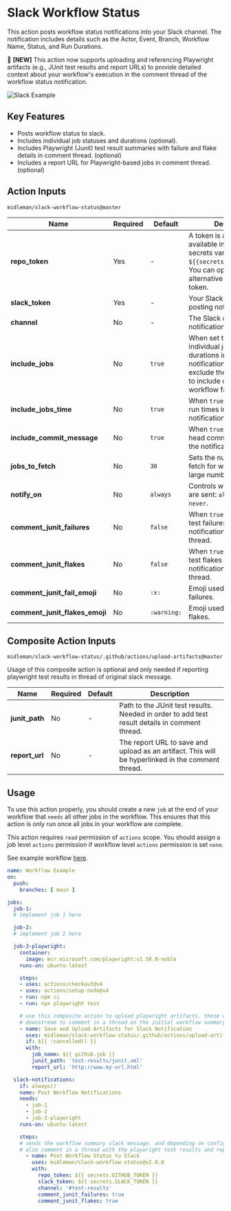 # Slack Workflow Status

This action posts workflow status notifications into your Slack channel. The notification includes details such as the Actor, Event, Branch, Workflow Name, Status, and Run Durations.

🚀 **[NEW]** This action now supports uploading and referencing Playwright artifacts (e.g., JUnit test results and report URLs) to provide detailed context about your workflow's execution in the comment thread of the workflow status notification.

<img src="./docs/images/example.png" title="Slack Example">

## Key Features

- Posts workflow status to slack.
- Includes individual job statuses and durations (optional).
- Includes Playwright (Junit) test result summaries with failure and flake details in comment thread. (optional)
- Includes a report URL for Playwright-based jobs in comment thread. (optional)

## Action Inputs

`midleman/slack-workflow-status@master`

| Name                       | Required  | Default         | Description |
|----------------------------|-----------|-----------------|-------------|
| **repo_token**             | Yes       | -               | A token is automatically available in your workflow secrets var: `${{secrets.GITHUB_TOKEN}}`. You can optionally send an alternative self-generated token. |
| **slack_token**            | Yes       | -               | Your Slack token for posting notifications. |
| **channel**                | No        | -               | The Slack channel to send notifications to. |
| **include_jobs**           | No        | `true`          | When set to `true`, includes individual job statuses and durations in the Slack notification. Use `false` to exclude them or `on-failure` to include only when the workflow fails. |
| **include_jobs_time**      | No        | `true`          | When `true`, includes job run times in the Slack notification. |
| **include_commit_message** | No        | `true`          | When `true`, includes the head commit message in the notification. |
| **jobs_to_fetch**          | No        | `30`            | Sets the number of jobs to fetch for workflows with a large number of jobs. |
| **notify_on**              | No        | `always`        | Controls when notifications are sent: `always`, `fail-only`, `never`. |
| **comment_junit_failures** | No        | `false`         | When `true`, includes JUnit test failures in the Slack notification comment thread. |
| **comment_junit_flakes**   | No        | `false`         | When `true`, includes JUnit test flakes in the Slack notification comment thread. |
| **comment_junit_fail_emoji** | No      | `:x:`           | Emoji used for JUnit test failures. |
| **comment_junit_flakes_emoji** | No    | `:warning:`     | Emoji used for JUnit test flakes. |

## Composite Action Inputs

`midleman/slack-workflow-status/.github/actions/upload-artifacts@master`

Usage of this composite action is optional and only needed if reporting playwright test results in thread of original slack message.

| Name                       | Required  | Default         | Description |
|----------------------------|-----------|-----------------|-------------|
| **junit_path**             | No        | -               | Path to the JUnit test results. Needed in order to add test result details in comment thread. |
| **report_url**             | No        | -               | The report URL to save and upload as an artifact. This will be hyperlinked in the comment thread. |

## Usage

To use this action properly, you should create a new `job` at the end of your workflow that `needs` all other jobs in the workflow. This ensures that this action is only run once all jobs in your workflow are complete.

This action requires `read` permission of `actions` scope. You should assign a job level `actions` permission if workflow level `actions` permission is set `none`.

See example workflow [here](https://github.com/midleman/slack-workflow-status/tree/master/.github/workflows/action.yml).

```yaml
name: Workflow Example
on:
  push:
    branches: [ main ]

jobs:
  job-1:
  # implement job 1 here

  job-2:
  # implement job 2 here

  job-3-playwright:
    container:
      image: mcr.microsoft.com/playwright:v1.50.0-noble
    runs-on: ubuntu-latest

    steps:
    - uses: actions/checkout@v4
    - uses: actions/setup-node@v4
    - run: npm ci
    - run: npx playwright test

    # use this composite action to upload playwright artifacts. these will be used
    # downstream to comment in a thread on the initial workflow summary slack message.
    - name: Save and Upload Artifacts for Slack Notification
      uses: midleman/slack-workflow-status/.github/actions/upload-artifacts@mi/comment-thread
      if: ${{ !cancelled() }}
      with:
        job_name: ${{ github.job }}
        junit_path: 'test-results/junit.xml'
        report_url: 'http://www.my-url.html'

  slack-notifications:
    if: always()
    name: Post Workflow Notifications
    needs: 
      - job-1
      - job-2
      - job-3-playwright
    runs-on: ubuntu-latest

    steps:
    # sends the workflow summary slack message. and depending on configuration, it can
    # also comment in a thread with the playwright test results and report hyperlink.
      - name: Post Workflow Status to Slack
        uses: midleman/slack-workflow-status@v2.0.0
        with:
          repo_token: ${{ secrets.GITHUB_TOKEN }}
          slack_token: ${{ secrets.SLACK_TOKEN }}
          channel: '#test-results'
          comment_junit_failures: true
          comment_junit_flakes: true
```
